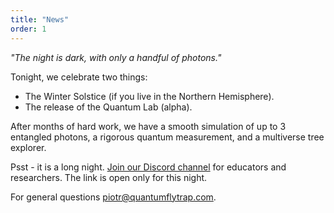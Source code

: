 ```yaml
---
title: "News"
order: 1
---
```


_"The night is dark, with only a handful of photons."_

Tonight, we celebrate two things:

- The Winter Solstice (if you live in the Northern Hemisphere).
- The release of the Quantum Lab (alpha).

After months of hard work, we have a smooth simulation of up to 3 entangled photons, a rigorous quantum measurement, and a multiverse tree explorer.

Psst - it is a long night. [Join our Discord channel](https://discord.com/invite/2gfUArFd) for educators and researchers. The link is open only for this night.

For general questions <piotr@quantumflytrap.com>.
